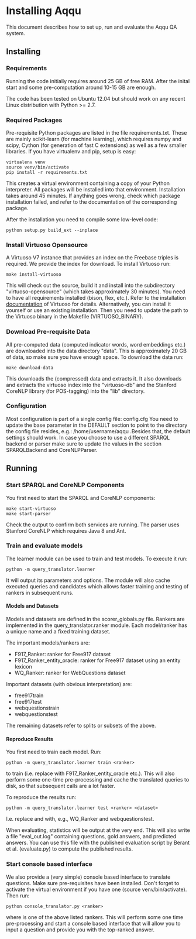 # Installing Aqqu

This document describes how to set up, run and evaluate the Aqqu QA system.

## Installing

### Requirements

Running the code initially requires around 25 GB of free RAM.
After the inital start and some pre-computation around 10-15 GB are enough.

The code has been tested on Ubuntu 12.04 but should work on any recent
Linux distribution with Python >= 2.7.

### Required Packages

Pre-requisite Python packages are listed in the file requirements.txt. These are
mainly scikit-learn (for machine learning), which requires numpy and scipy,
Cython (for generation of fast C extensions) as well as a few smaller libraries.
If you have virtualenv and pip, setup is easy:

    virtualenv venv
    source venv/bin/activate
    pip install -r requirements.txt

This creates a virtual environment containing a copy of your Python interpreter.
All packages will be installed into that environment. Installation takes around
45 minutes. If anything goes wrong, check which package installation failed, and
refer to the documentation of the corresponding package.

After the installation you need to compile some low-level code:

    python setup.py build_ext --inplace

### Install Virtuoso Opensource

A Virtuoso V7 instance that provides an index on the Freebase triples is
required. We provide the index for download. To install Virtuoso run:

    make install-virtuoso

This will check out the source, build it and install into the subdirectory
"virtuoso-opensource" (which takes approximately 30 minutes). You need to have all
requirements installed (bison, flex, etc.). Refer to the installation
[documentation](https://github.com/openlink/virtuoso-opensource) of Virtuoso for details.
Alternatively, you can install it yourself or use an existing installation.
Then you need to update the path to the Virtuoso binary in the Makefile (VIRTUOSO_BINARY).

### Download Pre-requisite Data

All pre-computed data (computed indicator words, word embeddings etc.) are downloaded
into the data directory "data". This is approximately 20 GB of data,
so make sure you have enough space. To download the data run:

    make download-data

This downloads the (compressed) data and extracts it. It also downloads and
extracts the virtuoso index into the "virtuoso-db" and the Stanford CoreNLP library
(for POS-tagging) into the "lib" directory.

### Configuration

Most configuration is part of a single config file: config.cfg
You need to update the base parameter in the DEFAULT section to point to the
directory the config file resides, e.g.: /home/username/aqqu .Besides that, the
default settings should work. In case you choose to use a different SPARQL
backend or parser make sure to update the values in the section SPARQLBackend
and CoreNLPParser.

## Running

### Start SPARQL and CoreNLP Components

You first need to start the SPARQL and CoreNLP components:

    make start-virtuoso
    make start-parser

Check the output to confirm both services are running. The parser uses Stanford
CoreNLP which requires Java 8 and Ant.

### Train and evaluate models

The learner module can be used to train and test models. To execute it run:

    python -m query_translator.learner

It will output its parameters and options. The module will also cache executed
queries and candidates which allows faster training and testing of rankers
in subsequent runs.

#### Models and Datasets

Models and datasets are defined in the scorer_globals.py file. Rankers are
implemented in the query_translator.ranker module. Each model/ranker has a
unique name and a fixed training dataset.

The important models/rankers are:

 - F917_Ranker: ranker for Free917 dataset
 - F917_Ranker_entity_oracle: ranker for Free917 dataset using an
   entity lexicon
 - WQ_Ranker: ranker for WebQuestions dataset

Important datasets (with obvious interpretation) are:

 - free917train
 - free917test
 - webquestionstrain
 - webquestionstest

The remaining datasets refer to splits or subsets of the above.

#### Reproduce Results

You first need to train each model. Run:

    python -m query_translator.learner train <ranker>

to train <ranker> (i.e. replace <ranker> with F917_Ranker_entity_oracle etc.).
This will also perform some one-time pre-processing and cache the translated queries
to disk, so that subsequent calls are a lot faster.

To reproduce the results run:

    python -m query_translator.learner test <ranker> <dataset>

I.e. replace <ranker> and <dataset> with, e.g., WQ_Ranker and webquestionstest.

When evaluating, statistics will be output at the very end. This will
also write a file "eval_out.log" containing questions, gold answers, and
predicted answers. You can use this file with the published evaluation script by
Berant et al. (evaluate.py) to compute the published results.

### Start console based interface

We also provide a (very simple) console based interface to translate questions.
Make sure pre-requisites have been installed. Don't forget to activate the
virtual environment if you have one (source venv/bin/activate). Then run:

    python console_translator.py <ranker>

where <ranker> is one of the above listed rankers. This will perform some one time
pre-processing and start a console based interface that will allow you to input a
question and provide you with the top-ranked answer.
